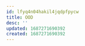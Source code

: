 ```yaml
---
id: lfyq4n04hakil4jqdpfpycw
title: OOD
desc: ''
updated: 1687271690392
created: 1687271690392
---
```

